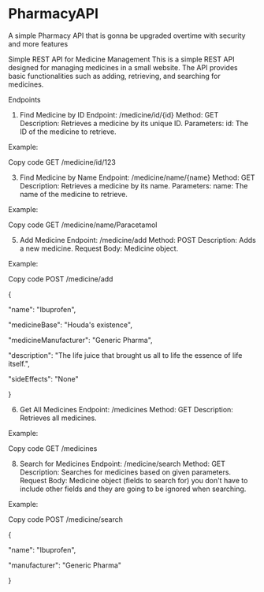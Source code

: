 # PharmacyAPI
A simple Pharmacy API that is gonna be upgraded overtime with security and more features


Simple REST API for Medicine Management
This is a simple REST API designed for managing medicines in a small website. The API provides basic functionalities such as adding, retrieving, and searching for medicines.


Endpoints


1. Find Medicine by ID
Endpoint: /medicine/id/{id}
Method: GET
Description: Retrieves a medicine by its unique ID.
Parameters:
id: The ID of the medicine to retrieve.


Example:


Copy code
GET /medicine/id/123



3. Find Medicine by Name
Endpoint: /medicine/name/{name}
Method: GET
Description: Retrieves a medicine by its name.
Parameters:
name: The name of the medicine to retrieve.


Example:


Copy code
GET /medicine/name/Paracetamol




5. Add Medicine
Endpoint: /medicine/add
Method: POST
Description: Adds a new medicine.
Request Body: Medicine object.


Example:


Copy code
POST /medicine/add


{

  "name": "Ibuprofen",
  
  "medicineBase": "Houda's existence",
  
  "medicineManufacturer": "Generic Pharma",  
  
  "description": "The life juice that brought us all to life the essence of life itself.",
  
  "sideEffects": "None"
  
}





6. Get All Medicines
Endpoint: /medicines
Method: GET
Description: Retrieves all medicines.


Example:


Copy code
GET /medicines




8. Search for Medicines
Endpoint: /medicine/search
Method: GET
Description: Searches for medicines based on given parameters.
Request Body: Medicine object (fields to search for) you don't have to include other fields and they are going to be ignored when searching.


Example:


Copy code
POST /medicine/search

{

  "name": "Ibuprofen",
  
  "manufacturer": "Generic Pharma"
  
}
